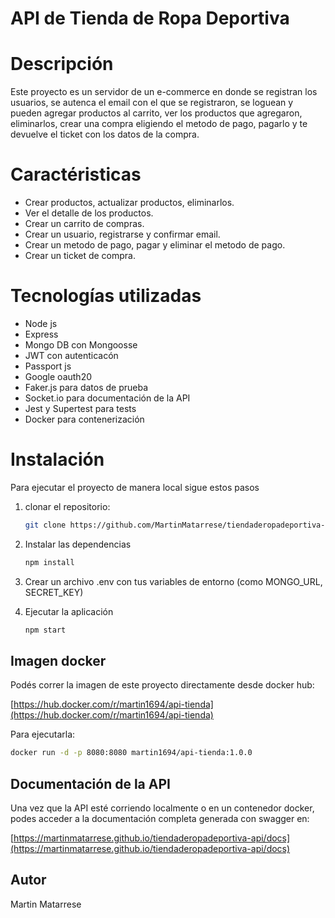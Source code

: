 # API de Tienda de Ropa Deportiva

# Descripción
Este proyecto es un servidor de un e-commerce en donde se registran los usuarios, se autenca el email con el que se registraron, se loguean y pueden agregar productos al carrito, ver los productos que agregaron, eliminarlos, crear una compra eligiendo el metodo de pago, pagarlo y te devuelve el ticket con los datos de la compra.

# Caractéristicas
- Crear productos, actualizar productos, eliminarlos.
- Ver el detalle de los productos.
- Crear un carrito de compras.
- Crear un usuario, registrarse y confirmar email.
- Crear un metodo de pago, pagar y eliminar el metodo de pago.
- Crear un ticket de compra.

# Tecnologías utilizadas
- Node js
- Express
- Mongo DB con Mongoosse
- JWT con autenticacón
- Passport js
- Google oauth20
- Faker.js para datos de prueba
- Socket.io para documentación de la API
- Jest y Supertest para tests
- Docker para contenerización

# Instalación
Para ejecutar el proyecto de manera local sigue estos pasos

1. clonar el repositorio:

    ```bash
    git clone https://github.com/MartinMatarrese/tiendaderopadeportiva-api
    ```

2. Instalar las dependencias

    ```bash
    npm install
    ```

3. Crear un archivo .env con tus variables de entorno (como MONGO_URL, SECRET_KEY)

4. Ejecutar la aplicación

    ```bash
    npm start
    ```

## Imagen docker
Podés correr la imagen de este proyecto directamente desde docker hub:

[https://hub.docker.com/r/martin1694/api-tienda](https://hub.docker.com/r/martin1694/api-tienda)

Para ejecutarla:

```bash
docker run -d -p 8080:8080 martin1694/api-tienda:1.0.0
```

## Documentación de la API
Una vez que la API esté corriendo localmente o en un contenedor docker, podes acceder a la documentación completa generada con swagger en:

[https://martinmatarrese.github.io/tiendaderopadeportiva-api/docs](https://martinmatarrese.github.io/tiendaderopadeportiva-api/docs)

## Autor
Martin Matarrese